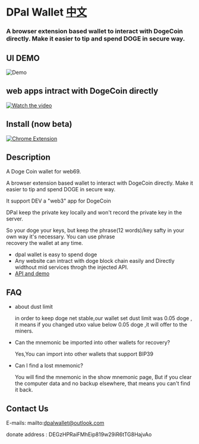 # DPal Wallet  [中文](./README_ZH.MD)
### A browser extension based wallet to interact with DogeCoin directly. Make it easier to tip and spend DOGE in secure way.

## UI DEMO 
![Demo](https://github.com/dpalwallet/DPalWallet/blob/3619481f94832cb6ecf968bf85d6256847a97f8c/DPal%20Wallet%20ui.gif)

## web apps intract with DogeCoin directly
[![Watch the video](https://img.youtube.com/vi/Fm1oTfiJZ58/hqdefault.jpg)](https://youtu.be/Fm1oTfiJZ58)

## Install (now beta)
[![Chrome Extension](https://www.google.com/chrome/static/images/chrome-logo.svg)](https://dpalwallet.github.io)

## Description

A Doge Coin wallet for web69.

A browser extension based wallet to interact with DogeCoin directly. Make it easier to tip and spend DOGE in secure way.

It support DEV a "web3" app for DogeCoin

DPal keep the private key locally and won't record the private key in the server.

So your doge your keys, but keep the phrase(12 words)/key safty in your own way it's necessary. You can use phrase  
recovery the wallet at any time.

* dpal wallet is easy to spend doge
* Any website can intract with doge block chain easily and Directly widthout mid services throgh the injected API.
* [API and demo](./api.md)

## FAQ
- about dust limit

  in order to keep doge net stable,our wallet set dust limit was 0.05 doge , it means if you changed utxo value below 0.05 doge ,it will offer to the miners.

- Can the mnemonic be imported into other wallets for recovery?

  Yes,You can import into other wallets that support BIP39

- Can I find a lost mnemonic?

  You will find the mnemonic in the show mnemonic page, But if you clear the computer data and no backup elsewhere, that means you can't find it back.
   
## Contact Us

E-mails: mailto:dpalwallet@outlook.com

donate address : DEGzHPRaiFMhEip819w29iR6tTG8HajvAo

